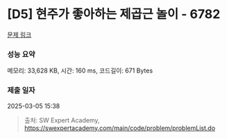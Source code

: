 # [D5] 현주가 좋아하는 제곱근 놀이 - 6782 

[문제 링크](https://swexpertacademy.com/main/code/problem/problemDetail.do?contestProbId=AWgqsAlKr9sDFAW0) 

### 성능 요약

메모리: 33,628 KB, 시간: 160 ms, 코드길이: 671 Bytes

### 제출 일자

2025-03-05 15:38



> 출처: SW Expert Academy, https://swexpertacademy.com/main/code/problem/problemList.do